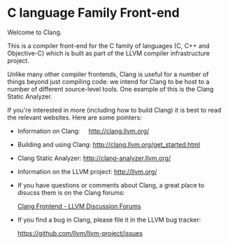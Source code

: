 # C language Family Front-end

Welcome to Clang. 

This is a compiler front-end for the C family of languages (C, C++ and Objective-C) which is built as part of the LLVM compiler infrastructure project.

Unlike many other compiler frontends, Clang is useful for a number of things beyond just compiling code: we intend for Clang to be host to a number of different           source-level tools. One example of this is the Clang Static Analyzer.

If you're interested in more (including how to build Clang) it is best to read the relevant websites. Here are some pointers:

* Information on Clang:      http://clang.llvm.org/

* Building and using Clang:    http://clang.llvm.org/get_started.html

* Clang Static Analyzer:    http://clang-analyzer.llvm.org/

* Information on the LLVM project:    http://llvm.org/

* If you have questions or comments about Clang, a great place to disucss them is on the Clang forums:    
  
  [Clang Frontend - LLVM Discussion Forums](https://discourse.llvm.org/c/clang/)

* If you find a bug in Clang, please file it in the LLVM bug tracker:
  
    https://github.com/llvm/llvm-project/issues
